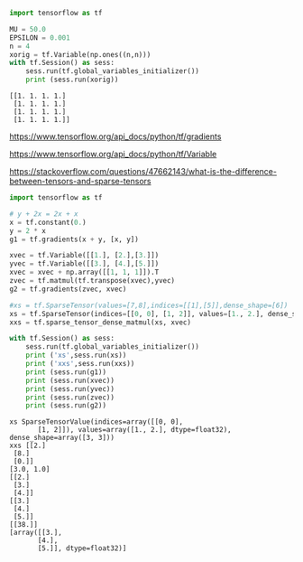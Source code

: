 

```python
import tensorflow as tf

MU = 50.0
EPSILON = 0.001
n = 4
xorig = tf.Variable(np.ones((n,n)))
with tf.Session() as sess:
    sess.run(tf.global_variables_initializer())
    print (sess.run(xorig))

```

```text
[[1. 1. 1. 1.]
 [1. 1. 1. 1.]
 [1. 1. 1. 1.]
 [1. 1. 1. 1.]]
```










https://www.tensorflow.org/api_docs/python/tf/gradients

https://www.tensorflow.org/api_docs/python/tf/Variable

https://stackoverflow.com/questions/47662143/what-is-the-difference-between-tensors-and-sparse-tensors


```python
import tensorflow as tf

# y + 2x = 2x + x
x = tf.constant(0.)
y = 2 * x
g1 = tf.gradients(x + y, [x, y])

xvec = tf.Variable([[1.], [2.],[3.]]) 
yvec = tf.Variable([[3.], [4.],[5.]]) 
xvec = xvec + np.array([[1, 1, 1]]).T
zvec = tf.matmul(tf.transpose(xvec),yvec)
g2 = tf.gradients(zvec, xvec)

#xs = tf.SparseTensor(values=[7,8],indices=[[1],[5]],dense_shape=[6])
xs = tf.SparseTensor(indices=[[0, 0], [1, 2]], values=[1., 2.], dense_shape=[3, 3])
xxs = tf.sparse_tensor_dense_matmul(xs, xvec)

with tf.Session() as sess:
    sess.run(tf.global_variables_initializer())
    print ('xs',sess.run(xs))
    print ('xxs',sess.run(xxs))
    print (sess.run(g1))
    print (sess.run(xvec))
    print (sess.run(yvec))
    print (sess.run(zvec))
    print (sess.run(g2))
```

```text
xs SparseTensorValue(indices=array([[0, 0],
       [1, 2]]), values=array([1., 2.], dtype=float32), dense_shape=array([3, 3]))
xxs [[2.]
 [8.]
 [0.]]
[3.0, 1.0]
[[2.]
 [3.]
 [4.]]
[[3.]
 [4.]
 [5.]]
[[38.]]
[array([[3.],
       [4.],
       [5.]], dtype=float32)]
```












